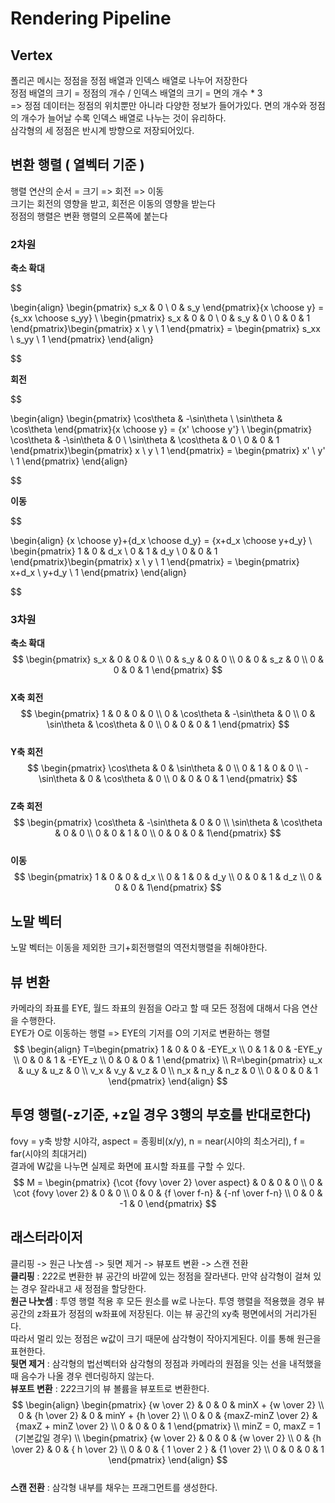 # Rendering Pipeline

## Vertex
폴리곤 메시는 정점을 정점 배열과 인덱스 배열로 나누어 저장한다   
정점 배열의 크기 = 정점의 개수 / 인덱스 배열의 크기 = 면의 개수 * 3   
=> 정점 데이터는 정점의 위치뿐만 아니라 다양한 정보가 들어가있다. 면의 개수와 정점의 개수가 늘어날 수록 인덱스 배열로 나누는 것이 유리하다.   
삼각형의 세 정점은 반시계 방향으로 저장되어있다.   

## 변환 행렬 ( 열벡터 기준 )
행렬 연산의 순서 = 크기 => 회전 => 이동   
크기는 회전의 영향을 받고, 회전은 이동의 영향을 받는다   
정점의 행렬은 변환 행렬의 오른쪽에 붙는다
### 2차원

**축소 확대**   

$$

\begin{align}
\begin{pmatrix} s_x & 0 \\ 0 & s_y \end{pmatrix}{x \choose y} = {s_xx \choose s_yy} \\
\begin{pmatrix} s_x & 0 & 0 \\ 0 & s_y & 0 \\ 0 & 0 & 1 \end{pmatrix}\begin{pmatrix} x \\ y \\ 1 \end{pmatrix} = \begin{pmatrix} s_xx \\ s_yy \\ 1 \end{pmatrix}
\end{align}

$$   

**회전**   

$$

\begin{align}
\begin{pmatrix} \cos\theta & -\sin\theta \\ \sin\theta & \cos\theta \end{pmatrix}{x \choose y} = {x' \choose y'} \\
\begin{pmatrix} \cos\theta & -\sin\theta & 0 \\ \sin\theta & \cos\theta & 0 \\ 0 & 0 & 1 \end{pmatrix}\begin{pmatrix} x \\ y \\ 1 \end{pmatrix} = \begin{pmatrix} x' \\ y' \\ 1 \end{pmatrix}
\end{align}

$$   

**이동**   

$$

\begin{align}
{x \choose y}+{d_x \choose d_y} = {x+d_x \choose y+d_y} \\
\begin{pmatrix} 1 & 0 & d_x \\ 0 & 1 & d_y \\ 0 & 0 & 1 \end{pmatrix}\begin{pmatrix} x \\ y \\ 1 \end{pmatrix} = \begin{pmatrix} x+d_x \\ y+d_y \\ 1 \end{pmatrix}
\end{align}

$$   

### 3차원
**축소 확대**   
$$
\begin{pmatrix} s_x & 0 & 0 & 0 \\ 0 & s_y & 0 & 0 \\ 0 & 0 & s_z & 0 \\ 0 & 0 & 0 & 1 \end{pmatrix}
$$   
**X축 회전**   
$$
\begin{pmatrix} 1 & 0 & 0 & 0 \\ 0 & \cos\theta & -\sin\theta & 0 \\ 0 & \sin\theta & \cos\theta & 0 \\ 0 & 0 & 0 & 1 \end{pmatrix}
$$   
**Y축 회전**   
$$
\begin{pmatrix} \cos\theta & 0 & \sin\theta & 0 \\ 0 & 1 & 0 & 0 \\ -\sin\theta & 0 & \cos\theta & 0 \\ 0 & 0 & 0 & 1 \end{pmatrix}
$$   
**Z축 회전**   
$$
\begin{pmatrix} \cos\theta & -\sin\theta & 0 & 0 \\ \sin\theta & \cos\theta & 0 & 0 \\ 0 & 0 & 1 & 0 \\ 0 & 0 & 0 & 1\end{pmatrix}
$$   
**이동**   
$$
\begin{pmatrix} 1 & 0 & 0 & d_x \\ 0 & 1 & 0 & d_y \\ 0 & 0 & 1 & d_z \\ 0 & 0 & 0 & 1\end{pmatrix}
$$   
## 노말 벡터
노말 벡터는 이동을 제외한 크기+회전행렬의 역전치행렬을 취해야한다.

## 뷰 변환
카메라의 좌표를 EYE, 월드 좌표의 원점을 O라고 할 때 모든 정점에 대해서 다음 연산을 수행한다.   
EYE가 O로 이동하는 행렬 => EYE의 기저를 O의 기저로 변환하는 행렬   
$$
\begin{align}
T=\begin{pmatrix} 1 & 0 & 0 & -EYE_x \\ 0 & 1 & 0 & -EYE_y \\ 0 & 0 & 1 & -EYE_z \\ 0 & 0 & 0 & 1 \end{pmatrix} \\
R=\begin{pmatrix} u_x & u_y & u_z & 0 \\ v_x & v_y & v_z & 0 \\ n_x & n_y & n_z & 0 \\ 0 & 0 & 0 & 1 \end{pmatrix}
\end{align}
$$

## 투영 행렬(-z기준, +z일 경우 3행의 부호를 반대로한다)
fovy = y축 방향 시야각, aspect = 종횡비(x/y), n = near(시야의 최소거리), f = far(시야의 최대거리)   
결과에 W값을 나누면 실제로 화면에 표시할 좌표를 구할 수 있다.   
$$
M = \begin{pmatrix} {\cot {fovy \over 2} \over aspect} & 0 & 0 & 0 \\ 0 & \cot {fovy \over 2} & 0 & 0 \\ 0 & 0 & {f \over f-n} & {-nf \over f-n} \\ 0 & 0 & -1 & 0 \end{pmatrix}
$$

## 래스터라이저
클리핑 -> 원근 나눗셈 -> 뒷면 제거 -> 뷰포트 변환 -> 스캔 전환   
**클리핑** : 2*2*2로 변환한 뷰 공간의 바깥에 있는 정점을 잘라낸다. 만약 삼각형이 걸쳐 있는 경우 잘라내고 새 정점을 할당한다.   
**원근 나눗셈** : 투영 행렬 적용 후 모든 원소를 w로 나눈다. 투영 행렬을 적용했을 경우 뷰 공간의 z좌표가 정점의 w좌표에 저장된다. 이는 뷰 공간의 xy축 평면에서의 거리가된다.   
따라서 멀리 있는 정점은 w값이 크기 때문에 삼각형이 작아지게된다. 이를 통해 원근을 표현한다.   
**뒷면 제거** : 삼각형의 법선벡터와 삼각형의 정점과 카메라의 원점을 잇는 선을 내적했을 때 음수가 나올 경우 렌더링하지 않는다.   
**뷰포트 변환** : 2*2*2크기의 뷰 볼륨을 뷰포트로 변환한다.   
$$
\begin{align}
\begin{pmatrix} {w \over 2} & 0 & 0 & minX + {w \over 2} \\ 0 & {h \over 2} & 0 & minY + {h \over 2} \\ 0 & 0 & {maxZ-minZ \over 2} & {maxZ + minZ \over 2} \\ 0 & 0 & 0 & 1 \end{pmatrix} \\
minZ = 0, maxZ = 1 (기본값일 경우) \\
\begin{pmatrix} {w \over 2} & 0 & 0 & {w \over 2} \\ 0 & {h \over 2} & 0 & { h \over 2} \\ 0 & 0 & { 1 \over 2 } & {1 \over 2} \\ 0 & 0 & 0 & 1 \end{pmatrix}
\end{align}
$$   
**스캔 전환** : 삼각형 내부를 채우는 프래그먼트를 생성한다.
